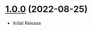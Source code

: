 <a name="1.0.0"></a>
# [1.0.0](https://github.com/flextype-starter-kits/simpledoc) (2022-08-25)
* Initial Release
